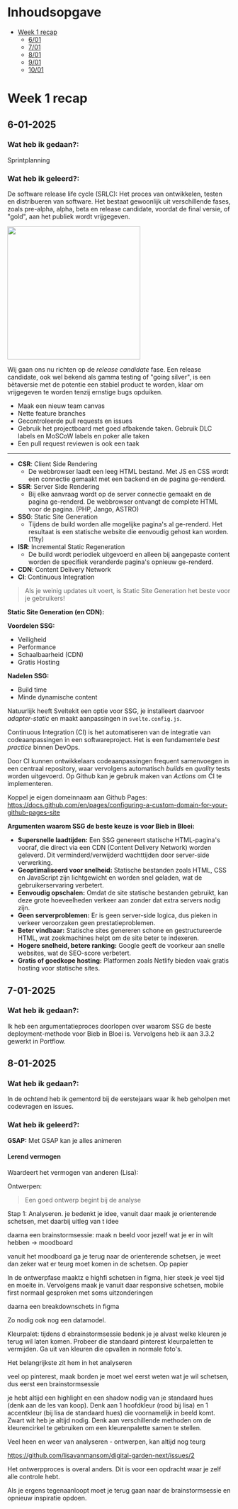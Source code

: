 # Inhoudsopgave

- [Week 1 recap](#week-1-recap)
  - [6/01](#6-01-2025)
  - [7/01](#7-01-2025)
  - [8/01](#8-01-2025)
  - [9/01](#9-01-2025)
  - [10/01](#10-01-2025)

# Week 1 recap

## 6-01-2025

### Wat heb ik gedaan?:
Sprintplanning

### Wat heb ik geleerd?:

De software release life cycle (SRLC): Het proces van ontwikkelen, testen en distribueren van software. Het bestaat gewoonlijk uit verschillende fases, zoals pre-alpha, alpha, beta en release candidate, voordat de final versie, of "gold", aan het publiek wordt vrijgegeven.

<img width=300 src="https://github.com/user-attachments/assets/186463c3-7f99-4708-9636-b25bba891a4c">

Wij gaan ons nu richten op de _release candidate_ fase. Een release candidate, ook wel bekend als gamma testing of "going silver", is een bètaversie met de potentie een stabiel product te worden, klaar om vrijgegeven te worden tenzij ernstige bugs opduiken. 

- Maak een nieuw team canvas
- Nette feature branches
- Gecontroleerde pull requests en issues
- Gebruik het projectboard met goed afbakende taken. Gebruik DLC labels en MoSCoW labels en poker alle taken
- Een pull request reviewen is ook een taak

---

- **CSR**: Client Side Rendering
  - De webbrowser laadt een leeg HTML bestand. Met JS en CSS wordt een connectie gemaakt met een backend en de pagina ge-renderd. 
- **SSR**: Server Side Rendering
  - Bij elke aanvraag wordt op de server connectie gemaakt en de pagina ge-renderd. De webbrowser ontvangt de complete HTML voor de pagina. (PHP, Jango, ASTRO)
- **SSG**: Static Site Generation
  - Tijdens de build worden alle mogelijke pagina's al ge-renderd. Het resultaat is een statische website die eenvoudig gehost kan worden. (11ty) 
- **ISR**: Incremental Static Regeneration
  - De build wordt periodiek uitgevoerd en alleen bij aangepaste content worden de specifiek veranderde pagina's opnieuw ge-renderd. 
- **CDN**: Content Delivery Network
- **CI**: Continuous Integration

> Als je weinig updates uit voert, is Static Site Generation het beste voor je gebruikers!

**Static Site Generation (en CDN):**

**Voordelen SSG:**
- Veiligheid
- Performance
- Schaalbaarheid (CDN)
- Gratis Hosting

**Nadelen SSG:**
- Build time
- Minde dynamische content

Natuurlijk heeft Sveltekit een optie voor SSG, je installeert daarvoor _adapter-static_ en maakt aanpassingen in `svelte.config.js`.

Continuous Integration (CI) is het automatiseren van de integratie van codeaanpassingen in een softwareproject. Het is een fundamentele _best practice_ binnen DevOps.

Door CI kunnen ontwikkelaars codeaanpassingen frequent samenvoegen in een centraal repository, waar vervolgens automatisch _builds_ en _quality_ tests worden uitgevoerd. Op Github kan je gebruik maken van _Actions_ om CI te implementeren.

Koppel je eigen domeinnaam aan Github Pages: https://docs.github.com/en/pages/configuring-a-custom-domain-for-your-github-pages-site 

**Argumenten waarom SSG de beste keuze is voor Bieb in Bloei:**
- **Supersnelle laadtijden:** Een SSG genereert statische HTML-pagina's vooraf, die direct via een CDN (Content Delivery Network) worden geleverd. Dit verminderd/verwijderd wachttijden door server-side verwerking.
- **Geoptimaliseerd voor snelheid:** Statische bestanden zoals HTML, CSS en JavaScript zijn lichtgewicht en worden snel geladen, wat de gebruikerservaring verbetert.
- **Eenvoudig opschalen:** Omdat de site statische bestanden gebruikt, kan deze grote hoeveelheden verkeer aan zonder dat extra servers nodig zijn.
- **Geen serverproblemen:** Er is geen server-side logica, dus pieken in verkeer veroorzaken geen prestatieproblemen.
- **Beter vindbaar:** Statische sites genereren schone en gestructureerde HTML, wat zoekmachines helpt om de site beter te indexeren.
- **Hogere snelheid, betere ranking:** Google geeft de voorkeur aan snelle websites, wat de SEO-score verbetert.
- **Gratis of goedkope hosting:** Platformen zoals Netlify bieden vaak gratis hosting voor statische sites.

## 7-01-2025

### Wat heb ik gedaan?:

Ik heb een argumentatieproces doorlopen over waarom SSG de beste deployment-methode voor Bieb in Bloei is. Vervolgens heb ik aan 3.3.2 gewerkt in Portflow.

## 8-01-2025

### Wat heb ik gedaan?:

In de ochtend heb ik gementord bij de eerstejaars waar ik heb geholpen met codevragen en issues.

### Wat heb ik geleerd?:

**GSAP:** Met GSAP kan je alles animeren


#### Lerend vermogen

Waardeert het vermogen van anderen (Lisa):

Ontwerpen:

> Een goed ontwerp begint bij de analyse

Stap 1: Analyseren.
je bedenkt je idee, vanuit daar maak je orienterende schetsen, met daarbij uitleg van t idee

daarna een brainstormsessie: maak n beeld voor jezelf wat je er in wilt hebben -> moodboard

vanuit het moodboard ga je terug naar de orienterende schetsen, je weet dan zeker wat er teurg moet komen in de schetsen. Op papier

In de ontwerpfase maaktz e highfi schetsen in figma, hier steek je veel tijd en moeite in. Vervolgens maak je vanuit daar responsive schetsen, mobile first normaal gesproken met soms uitzonderingen

daarna een breakdownschets in figma 

Zo nodig ook nog een datamodel.

Kleurpalet: tijdens d ebrainstormsessie bedenk je je alvast welke kleuren je terug wil laten komen. Probeer die standaard pinterest kleurpaletten te vermijden. Ga uit van kleuren die opvallen in normale foto's.

Het belangrijkste zit hem in het analyseren

veel op pinterest, maak borden
je moet wel eerst weten wat je wil schetsen, dus eerst een brainstormsessie 

je hebt altijd een highlight en een shadow nodig van je standaard hues (denk aan de les van koop).
Denk aan 1 hoofdkleur (rood bij lisa) en 1 accentkleur (bij lisa de standaard hues) die voornamelijk in beeld komt. Zwart wit heb je altijd nodig.
Denk aan verschillende methoden om de kleurencirkel te gebruiken om een kleurenpalette samen te stellen.

Veel heen en weer van analyseren - ontwerpen, kan altijd nog teurg

https://github.com/lisavanmansom/digital-garden-next/issues/2

Het ontwerpproces is overal anders. Dit is voor een opdracht waar je zelf alle controle hebt.

Als je ergens tegenaanloopt moet je terug gaan naar de brainstormsessie en opnieuw inspiratie opdoen.
